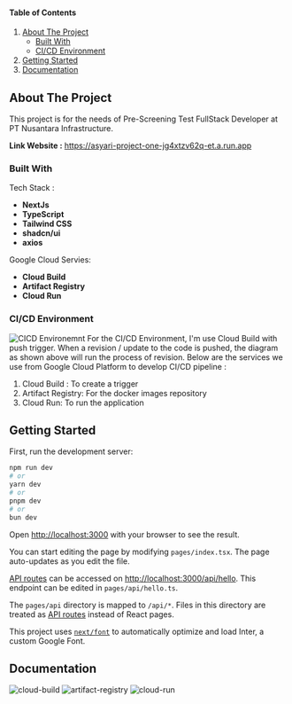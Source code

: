 <!-- TABLE OF CONTENTS -->
<h4>Table of Contents</h4>
<ol>
  <li>
    <a href="#about-the-project">About The Project</a>
    <ul>
      <li><a href="#built-with">Built With</a></li>
      <li><a href="#cicd-environment">CI/CD Environment</a></li>
    </ul>
  </li>
  <li><a href="#getting-started">Getting Started</a></li>
 <li><a href="#documentation">Documentation</a></li>
</ol>
<!-- ABOUT THE PROJECT -->

## About The Project
This project is for the needs of Pre-Screening Test FullStack Developer at PT Nusantara Infrastructure.

**Link Website :** https://asyari-project-one-jg4xtzv62q-et.a.run.app

### Built With
Tech Stack :
- **NextJs**
- **TypeScript**
- **Tailwind CSS**
- **shadcn/ui**
- **axios**

Google Cloud Servies:
- **Cloud Build**
- **Artifact Registry**
- **Cloud Run**

### CI/CD Environment
![CICD Environemnt](https://cdn.discordapp.com/attachments/872706873349001261/1190827901688496189/cicd-environment.png)
For the CI/CD Environment, I'm use Cloud Build with push trigger. When a revision / update to the code is pushed, the diagram as shown above will run the process of revision. Below are the services we use from Google Cloud Platform to develop CI/CD pipeline :
1. Cloud Build : To create a trigger
1. Artifact Registry: For the docker images repository
1. Cloud Run: To run the application

## Getting Started

First, run the development server:

```bash
npm run dev
# or
yarn dev
# or
pnpm dev
# or
bun dev
```

Open [http://localhost:3000](http://localhost:3000) with your browser to see the result.

You can start editing the page by modifying `pages/index.tsx`. The page auto-updates as you edit the file.

[API routes](https://nextjs.org/docs/api-routes/introduction) can be accessed on [http://localhost:3000/api/hello](http://localhost:3000/api/hello). This endpoint can be edited in `pages/api/hello.ts`.

The `pages/api` directory is mapped to `/api/*`. Files in this directory are treated as [API routes](https://nextjs.org/docs/api-routes/introduction) instead of React pages.

This project uses [`next/font`](https://nextjs.org/docs/basic-features/font-optimization) to automatically optimize and load Inter, a custom Google Font.

## Documentation
![cloud-build](https://cdn.discordapp.com/attachments/872706873349001261/1190829757655437362/cloud-build.png)
![artifact-registry](https://media.discordapp.net/attachments/872706873349001261/1190829758334914612/artifact-registry.png)
![cloud-run](https://media.discordapp.net/attachments/872706873349001261/1190829757978378320/cloud-run.png)
